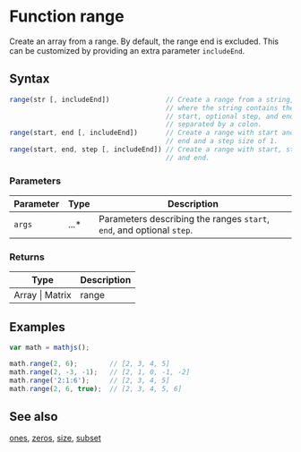 # Function range

Create an array from a range.
By default, the range end is excluded. This can be customized by providing
an extra parameter `includeEnd`.


## Syntax

```js
range(str [, includeEnd])              // Create a range from a string,
                                       // where the string contains the
                                       // start, optional step, and end,
                                       // separated by a colon.
range(start, end [, includeEnd])       // Create a range with start and
                                       // end and a step size of 1.
range(start, end, step [, includeEnd]) // Create a range with start, step,
                                       // and end.
```

### Parameters

Parameter | Type | Description
--------- | ---- | -----------
`args` | ...* | Parameters describing the ranges `start`, `end`, and optional `step`.

### Returns

Type | Description
---- | -----------
Array &#124; Matrix | range


## Examples

```js
var math = mathjs();

math.range(2, 6);        // [2, 3, 4, 5]
math.range(2, -3, -1);   // [2, 1, 0, -1, -2]
math.range('2:1:6');     // [2, 3, 4, 5]
math.range(2, 6, true);  // [2, 3, 4, 5, 6]
```


## See also

[ones](ones.md),
[zeros](zeros.md),
[size](size.md),
[subset](subset.md)


<!-- Note: This file is automatically generated from source code comments. Changes made in this file will be overridden. -->
